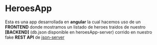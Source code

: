 # HeroesApp

Esta es una app desarrollada en **angular** la cual hacemos uso de un **FRONTEND** donde mostramos un listado de heroes traidos de nuestro **[BACKEND]** (db.json disponible en heroesApp-server) corrido en nuestro fake **REST API** de [json-server](https://www.npmjs.com/package/json-server)
